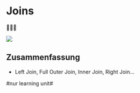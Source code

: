 # Joins
🧑‍🤝‍🧑

![][image-1]

## Zusammenfassung
- Left Join, Full Outer Join, Inner Join, Right Join…

[image-1]:	assets/Bildschirm%C2%ADfoto%202023-01-02%20um%2013.38.39.png

#nur learning unit#